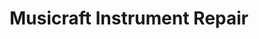 ---
title: "Musicraft Instrument Repair"
url: /saskatoon/musicraft-instrument-repair/
shop: Instrumente
---